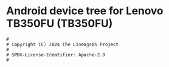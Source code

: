# Android device tree for Lenovo TB350FU (TB350FU)

```
#
# Copyright (C) 2024 The LineageOS Project
#
# SPDX-License-Identifier: Apache-2.0
#
```
